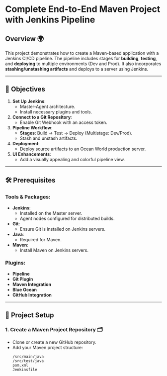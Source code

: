 # Complete End-to-End Maven Project with Jenkins Pipeline

## Overview 🌍

This project demonstrates how to create a Maven-based application with a Jenkins CI/CD pipeline. The pipeline includes stages for **building**, **testing**, and **deploying** to multiple environments (Dev and Prod). It also incorporates **stashing/unstashing artifacts** and deploys to a server using Jenkins.

---

## 🎯 Objectives

1. **Set Up Jenkins**:
   - Master-Agent architecture.
   - Install necessary plugins and tools.
2. **Connect to a Git Repository**:
   - Enable Git Webhook with an access token.
3. **Pipeline Workflow**:
   - **Stages**: Build -> Test -> Deploy (Multistage: Dev/Prod).
   - Stash and unstash artifacts.
4. **Deployment**:
   - Deploy source artifacts to an Ocean World production server.
5. **UI Enhancements**:
   - Add a visually appealing and colorful pipeline view.

---

## 🛠 Prerequisites

### Tools & Packages:
- **Jenkins**:
  - Installed on the Master server.
  - Agent nodes configured for distributed builds.
- **Git**:
  - Ensure Git is installed on Jenkins servers.
- **Java**:
  - Required for Maven.
- **Maven**:
  - Install Maven on Jenkins servers.

### Plugins:
- **Pipeline**
- **Git Plugin**
- **Maven Integration**
- **Blue Ocean**
- **GitHub Integration**

---

## 🌟 Project Setup

### 1. Create a Maven Project Repository 🗂️
- Clone or create a new GitHub repository.
- Add your Maven project structure:
  ```plaintext
  /src/main/java
  /src/test/java
  pom.xml
  Jenkinsfile
